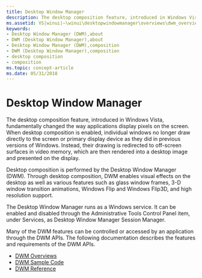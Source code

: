 ```yaml
---
title: Desktop Window Manager
description: The desktop composition feature, introduced in Windows Vista, fundamentally changed the way applications display pixels on the screen.
ms.assetid: VS|winui|~\winui\desktopwindowmanager\overviews\dwm_overview.htm
keywords:
- Desktop Window Manager (DWM),about
- DWM (Desktop Window Manager),about
- Desktop Window Manager (DWM),composition
- DWM (Desktop Window Manager),composition
- desktop composition
- composition
ms.topic: concept-article
ms.date: 05/31/2018
---
```


# Desktop Window Manager

The desktop composition feature, introduced in Windows Vista, fundamentally changed the way applications display pixels on the screen. When desktop composition is enabled, individual windows no longer draw directly to the screen or primary display device as they did in previous versions of Windows. Instead, their drawing is redirected to off-screen surfaces in video memory, which are then rendered into a desktop image and presented on the display.

Desktop composition is performed by the Desktop Window Manager (DWM). Through desktop composition, DWM enables visual effects on the desktop as well as various features such as glass window frames, 3-D window transition animations, Windows Flip and Windows Flip3D, and high resolution support.

The Desktop Window Manager runs as a Windows service. It can be enabled and disabled through the Administrative Tools Control Panel item, under Services, as Desktop Window Manager Session Manager.

Many of the DWM features can be controlled or accessed by an application through the DWM APIs. The following documentation describes the features and requirements of the DWM APIs.

-   [DWM Overviews](desktop-window-manager-overviews.md)
-   [DWM Sample Code](dwm-samples.md)
-   [DWM Reference](reference.md)

 

 




